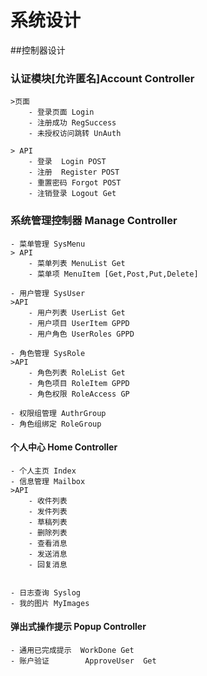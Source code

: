 ﻿# 系统设计
##控制器设计

### 认证模块[允许匿名]Account Controller
	>页面
		- 登录页面 Login
		- 注册成功 RegSuccess  
		- 未授权访问跳转 UnAuth

	> API 
		- 登录  Login POST
		- 注册  Register POST
		- 重置密码 Forgot POST
		- 注销登录 Logout Get


### 系统管理控制器 Manage Controller
	- 菜单管理 SysMenu
	> API
		- 菜单列表 MenuList Get
		- 菜单项 MenuItem [Get,Post,Put,Delete]

	- 用户管理 SysUser
	>API
		- 用户列表 UserList Get
		- 用户项目 UserItem GPPD
		- 用户角色 UserRoles GPPD
		
	- 角色管理 SysRole
	>API
		- 角色列表 RoleList Get
		- 角色项目 RoleItem GPPD
		- 角色权限 RoleAccess GP

	- 权限组管理 AuthrGroup
	- 角色组绑定 RoleGroup

#### 个人中心 Home Controller
	
	- 个人主页 Index
	- 信息管理 Mailbox
	>API
		- 收件列表
		- 发件列表
		- 草稿列表
		- 删除列表
		- 查看消息
		- 发送消息
		- 回复消息


	- 日志查询 Syslog
	- 我的图片 MyImages


#### 弹出式操作提示 Popup Controller

	- 通用已完成提示  WorkDone Get
	- 账户验证        ApproveUser  Get


